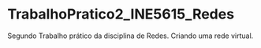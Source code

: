 # TrabalhoPratico2_INE5615_Redes
Segundo Trabalho prático da disciplina de Redes. Criando uma rede virtual.
